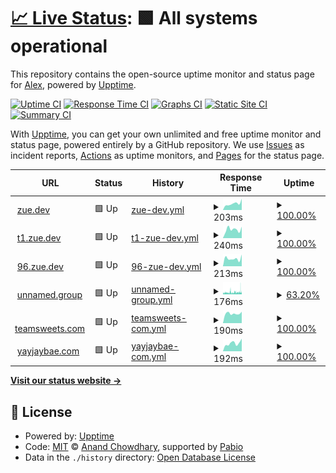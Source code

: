 # [📈 Live Status](https://zuedev.github.io/my-upptime): <!--live status--> **🟩 All systems operational**

This repository contains the open-source uptime monitor and status page for [Alex](zue.dev), powered by [Upptime](https://github.com/upptime/upptime).

[![Uptime CI](https://github.com/zuedev/my-upptime/workflows/Uptime%20CI/badge.svg)](https://github.com/zuedev/my-upptime/actions?query=workflow%3A%22Uptime+CI%22)
[![Response Time CI](https://github.com/zuedev/my-upptime/workflows/Response%20Time%20CI/badge.svg)](https://github.com/zuedev/my-upptime/actions?query=workflow%3A%22Response+Time+CI%22)
[![Graphs CI](https://github.com/zuedev/my-upptime/workflows/Graphs%20CI/badge.svg)](https://github.com/zuedev/my-upptime/actions?query=workflow%3A%22Graphs+CI%22)
[![Static Site CI](https://github.com/zuedev/my-upptime/workflows/Static%20Site%20CI/badge.svg)](https://github.com/zuedev/my-upptime/actions?query=workflow%3A%22Static+Site+CI%22)
[![Summary CI](https://github.com/zuedev/my-upptime/workflows/Summary%20CI/badge.svg)](https://github.com/zuedev/my-upptime/actions?query=workflow%3A%22Summary+CI%22)

With [Upptime](https://upptime.js.org), you can get your own unlimited and free uptime monitor and status page, powered entirely by a GitHub repository. We use [Issues](https://github.com/zuedev/my-upptime/issues) as incident reports, [Actions](https://github.com/zuedev/my-upptime/actions) as uptime monitors, and [Pages](https://zuedev.github.io/my-upptime) for the status page.

<!--start: status pages-->
<!-- This summary is generated by Upptime (https://github.com/upptime/upptime) -->
<!-- Do not edit this manually, your changes will be overwritten -->
<!-- prettier-ignore -->
| URL | Status | History | Response Time | Uptime |
| --- | ------ | ------- | ------------- | ------ |
| <img alt="" src="https://icons.duckduckgo.com/ip3/zue.dev.ico" height="13"> [zue.dev](https://zue.dev) | 🟩 Up | [zue-dev.yml](https://github.com/zuedev/my-upptime/commits/HEAD/history/zue-dev.yml) | <details><summary><img alt="Response time graph" src="./graphs/zue-dev/response-time-week.png" height="20"> 203ms</summary><br><a href="https://zuedev.github.io/my-upptime/history/zue-dev"><img alt="Response time 170" src="https://img.shields.io/endpoint?url=https%3A%2F%2Fraw.githubusercontent.com%2Fzuedev%2Fmy-upptime%2FHEAD%2Fapi%2Fzue-dev%2Fresponse-time.json"></a><br><a href="https://zuedev.github.io/my-upptime/history/zue-dev"><img alt="24-hour response time 354" src="https://img.shields.io/endpoint?url=https%3A%2F%2Fraw.githubusercontent.com%2Fzuedev%2Fmy-upptime%2FHEAD%2Fapi%2Fzue-dev%2Fresponse-time-day.json"></a><br><a href="https://zuedev.github.io/my-upptime/history/zue-dev"><img alt="7-day response time 203" src="https://img.shields.io/endpoint?url=https%3A%2F%2Fraw.githubusercontent.com%2Fzuedev%2Fmy-upptime%2FHEAD%2Fapi%2Fzue-dev%2Fresponse-time-week.json"></a><br><a href="https://zuedev.github.io/my-upptime/history/zue-dev"><img alt="30-day response time 175" src="https://img.shields.io/endpoint?url=https%3A%2F%2Fraw.githubusercontent.com%2Fzuedev%2Fmy-upptime%2FHEAD%2Fapi%2Fzue-dev%2Fresponse-time-month.json"></a><br><a href="https://zuedev.github.io/my-upptime/history/zue-dev"><img alt="1-year response time 170" src="https://img.shields.io/endpoint?url=https%3A%2F%2Fraw.githubusercontent.com%2Fzuedev%2Fmy-upptime%2FHEAD%2Fapi%2Fzue-dev%2Fresponse-time-year.json"></a></details> | <details><summary><a href="https://zuedev.github.io/my-upptime/history/zue-dev">100.00%</a></summary><a href="https://zuedev.github.io/my-upptime/history/zue-dev"><img alt="All-time uptime 69.88%" src="https://img.shields.io/endpoint?url=https%3A%2F%2Fraw.githubusercontent.com%2Fzuedev%2Fmy-upptime%2FHEAD%2Fapi%2Fzue-dev%2Fuptime.json"></a><br><a href="https://zuedev.github.io/my-upptime/history/zue-dev"><img alt="24-hour uptime 100.00%" src="https://img.shields.io/endpoint?url=https%3A%2F%2Fraw.githubusercontent.com%2Fzuedev%2Fmy-upptime%2FHEAD%2Fapi%2Fzue-dev%2Fuptime-day.json"></a><br><a href="https://zuedev.github.io/my-upptime/history/zue-dev"><img alt="7-day uptime 100.00%" src="https://img.shields.io/endpoint?url=https%3A%2F%2Fraw.githubusercontent.com%2Fzuedev%2Fmy-upptime%2FHEAD%2Fapi%2Fzue-dev%2Fuptime-week.json"></a><br><a href="https://zuedev.github.io/my-upptime/history/zue-dev"><img alt="30-day uptime 24.30%" src="https://img.shields.io/endpoint?url=https%3A%2F%2Fraw.githubusercontent.com%2Fzuedev%2Fmy-upptime%2FHEAD%2Fapi%2Fzue-dev%2Fuptime-month.json"></a><br><a href="https://zuedev.github.io/my-upptime/history/zue-dev"><img alt="1-year uptime 69.88%" src="https://img.shields.io/endpoint?url=https%3A%2F%2Fraw.githubusercontent.com%2Fzuedev%2Fmy-upptime%2FHEAD%2Fapi%2Fzue-dev%2Fuptime-year.json"></a></details>
| <img alt="" src="https://icons.duckduckgo.com/ip3/t1.zue.dev.ico" height="13"> [t1.zue.dev](https://t1.zue.dev) | 🟩 Up | [t1-zue-dev.yml](https://github.com/zuedev/my-upptime/commits/HEAD/history/t1-zue-dev.yml) | <details><summary><img alt="Response time graph" src="./graphs/t1-zue-dev/response-time-week.png" height="20"> 240ms</summary><br><a href="https://zuedev.github.io/my-upptime/history/t1-zue-dev"><img alt="Response time 177" src="https://img.shields.io/endpoint?url=https%3A%2F%2Fraw.githubusercontent.com%2Fzuedev%2Fmy-upptime%2FHEAD%2Fapi%2Ft1-zue-dev%2Fresponse-time.json"></a><br><a href="https://zuedev.github.io/my-upptime/history/t1-zue-dev"><img alt="24-hour response time 314" src="https://img.shields.io/endpoint?url=https%3A%2F%2Fraw.githubusercontent.com%2Fzuedev%2Fmy-upptime%2FHEAD%2Fapi%2Ft1-zue-dev%2Fresponse-time-day.json"></a><br><a href="https://zuedev.github.io/my-upptime/history/t1-zue-dev"><img alt="7-day response time 240" src="https://img.shields.io/endpoint?url=https%3A%2F%2Fraw.githubusercontent.com%2Fzuedev%2Fmy-upptime%2FHEAD%2Fapi%2Ft1-zue-dev%2Fresponse-time-week.json"></a><br><a href="https://zuedev.github.io/my-upptime/history/t1-zue-dev"><img alt="30-day response time 177" src="https://img.shields.io/endpoint?url=https%3A%2F%2Fraw.githubusercontent.com%2Fzuedev%2Fmy-upptime%2FHEAD%2Fapi%2Ft1-zue-dev%2Fresponse-time-month.json"></a><br><a href="https://zuedev.github.io/my-upptime/history/t1-zue-dev"><img alt="1-year response time 177" src="https://img.shields.io/endpoint?url=https%3A%2F%2Fraw.githubusercontent.com%2Fzuedev%2Fmy-upptime%2FHEAD%2Fapi%2Ft1-zue-dev%2Fresponse-time-year.json"></a></details> | <details><summary><a href="https://zuedev.github.io/my-upptime/history/t1-zue-dev">100.00%</a></summary><a href="https://zuedev.github.io/my-upptime/history/t1-zue-dev"><img alt="All-time uptime 45.62%" src="https://img.shields.io/endpoint?url=https%3A%2F%2Fraw.githubusercontent.com%2Fzuedev%2Fmy-upptime%2FHEAD%2Fapi%2Ft1-zue-dev%2Fuptime.json"></a><br><a href="https://zuedev.github.io/my-upptime/history/t1-zue-dev"><img alt="24-hour uptime 100.00%" src="https://img.shields.io/endpoint?url=https%3A%2F%2Fraw.githubusercontent.com%2Fzuedev%2Fmy-upptime%2FHEAD%2Fapi%2Ft1-zue-dev%2Fuptime-day.json"></a><br><a href="https://zuedev.github.io/my-upptime/history/t1-zue-dev"><img alt="7-day uptime 100.00%" src="https://img.shields.io/endpoint?url=https%3A%2F%2Fraw.githubusercontent.com%2Fzuedev%2Fmy-upptime%2FHEAD%2Fapi%2Ft1-zue-dev%2Fuptime-week.json"></a><br><a href="https://zuedev.github.io/my-upptime/history/t1-zue-dev"><img alt="30-day uptime 45.62%" src="https://img.shields.io/endpoint?url=https%3A%2F%2Fraw.githubusercontent.com%2Fzuedev%2Fmy-upptime%2FHEAD%2Fapi%2Ft1-zue-dev%2Fuptime-month.json"></a><br><a href="https://zuedev.github.io/my-upptime/history/t1-zue-dev"><img alt="1-year uptime 45.62%" src="https://img.shields.io/endpoint?url=https%3A%2F%2Fraw.githubusercontent.com%2Fzuedev%2Fmy-upptime%2FHEAD%2Fapi%2Ft1-zue-dev%2Fuptime-year.json"></a></details>
| <img alt="" src="https://icons.duckduckgo.com/ip3/96.zue.dev.ico" height="13"> [96.zue.dev](https://96.zue.dev) | 🟩 Up | [96-zue-dev.yml](https://github.com/zuedev/my-upptime/commits/HEAD/history/96-zue-dev.yml) | <details><summary><img alt="Response time graph" src="./graphs/96-zue-dev/response-time-week.png" height="20"> 213ms</summary><br><a href="https://zuedev.github.io/my-upptime/history/96-zue-dev"><img alt="Response time 164" src="https://img.shields.io/endpoint?url=https%3A%2F%2Fraw.githubusercontent.com%2Fzuedev%2Fmy-upptime%2FHEAD%2Fapi%2F96-zue-dev%2Fresponse-time.json"></a><br><a href="https://zuedev.github.io/my-upptime/history/96-zue-dev"><img alt="24-hour response time 322" src="https://img.shields.io/endpoint?url=https%3A%2F%2Fraw.githubusercontent.com%2Fzuedev%2Fmy-upptime%2FHEAD%2Fapi%2F96-zue-dev%2Fresponse-time-day.json"></a><br><a href="https://zuedev.github.io/my-upptime/history/96-zue-dev"><img alt="7-day response time 213" src="https://img.shields.io/endpoint?url=https%3A%2F%2Fraw.githubusercontent.com%2Fzuedev%2Fmy-upptime%2FHEAD%2Fapi%2F96-zue-dev%2Fresponse-time-week.json"></a><br><a href="https://zuedev.github.io/my-upptime/history/96-zue-dev"><img alt="30-day response time 164" src="https://img.shields.io/endpoint?url=https%3A%2F%2Fraw.githubusercontent.com%2Fzuedev%2Fmy-upptime%2FHEAD%2Fapi%2F96-zue-dev%2Fresponse-time-month.json"></a><br><a href="https://zuedev.github.io/my-upptime/history/96-zue-dev"><img alt="1-year response time 164" src="https://img.shields.io/endpoint?url=https%3A%2F%2Fraw.githubusercontent.com%2Fzuedev%2Fmy-upptime%2FHEAD%2Fapi%2F96-zue-dev%2Fresponse-time-year.json"></a></details> | <details><summary><a href="https://zuedev.github.io/my-upptime/history/96-zue-dev">100.00%</a></summary><a href="https://zuedev.github.io/my-upptime/history/96-zue-dev"><img alt="All-time uptime 45.62%" src="https://img.shields.io/endpoint?url=https%3A%2F%2Fraw.githubusercontent.com%2Fzuedev%2Fmy-upptime%2FHEAD%2Fapi%2F96-zue-dev%2Fuptime.json"></a><br><a href="https://zuedev.github.io/my-upptime/history/96-zue-dev"><img alt="24-hour uptime 100.00%" src="https://img.shields.io/endpoint?url=https%3A%2F%2Fraw.githubusercontent.com%2Fzuedev%2Fmy-upptime%2FHEAD%2Fapi%2F96-zue-dev%2Fuptime-day.json"></a><br><a href="https://zuedev.github.io/my-upptime/history/96-zue-dev"><img alt="7-day uptime 100.00%" src="https://img.shields.io/endpoint?url=https%3A%2F%2Fraw.githubusercontent.com%2Fzuedev%2Fmy-upptime%2FHEAD%2Fapi%2F96-zue-dev%2Fuptime-week.json"></a><br><a href="https://zuedev.github.io/my-upptime/history/96-zue-dev"><img alt="30-day uptime 45.62%" src="https://img.shields.io/endpoint?url=https%3A%2F%2Fraw.githubusercontent.com%2Fzuedev%2Fmy-upptime%2FHEAD%2Fapi%2F96-zue-dev%2Fuptime-month.json"></a><br><a href="https://zuedev.github.io/my-upptime/history/96-zue-dev"><img alt="1-year uptime 45.62%" src="https://img.shields.io/endpoint?url=https%3A%2F%2Fraw.githubusercontent.com%2Fzuedev%2Fmy-upptime%2FHEAD%2Fapi%2F96-zue-dev%2Fuptime-year.json"></a></details>
| <img alt="" src="https://icons.duckduckgo.com/ip3/unnamed.group.ico" height="13"> [unnamed.group](https://unnamed.group) | 🟩 Up | [unnamed-group.yml](https://github.com/zuedev/my-upptime/commits/HEAD/history/unnamed-group.yml) | <details><summary><img alt="Response time graph" src="./graphs/unnamed-group/response-time-week.png" height="20"> 176ms</summary><br><a href="https://zuedev.github.io/my-upptime/history/unnamed-group"><img alt="Response time 171" src="https://img.shields.io/endpoint?url=https%3A%2F%2Fraw.githubusercontent.com%2Fzuedev%2Fmy-upptime%2FHEAD%2Fapi%2Funnamed-group%2Fresponse-time.json"></a><br><a href="https://zuedev.github.io/my-upptime/history/unnamed-group"><img alt="24-hour response time 192" src="https://img.shields.io/endpoint?url=https%3A%2F%2Fraw.githubusercontent.com%2Fzuedev%2Fmy-upptime%2FHEAD%2Fapi%2Funnamed-group%2Fresponse-time-day.json"></a><br><a href="https://zuedev.github.io/my-upptime/history/unnamed-group"><img alt="7-day response time 176" src="https://img.shields.io/endpoint?url=https%3A%2F%2Fraw.githubusercontent.com%2Fzuedev%2Fmy-upptime%2FHEAD%2Fapi%2Funnamed-group%2Fresponse-time-week.json"></a><br><a href="https://zuedev.github.io/my-upptime/history/unnamed-group"><img alt="30-day response time 171" src="https://img.shields.io/endpoint?url=https%3A%2F%2Fraw.githubusercontent.com%2Fzuedev%2Fmy-upptime%2FHEAD%2Fapi%2Funnamed-group%2Fresponse-time-month.json"></a><br><a href="https://zuedev.github.io/my-upptime/history/unnamed-group"><img alt="1-year response time 171" src="https://img.shields.io/endpoint?url=https%3A%2F%2Fraw.githubusercontent.com%2Fzuedev%2Fmy-upptime%2FHEAD%2Fapi%2Funnamed-group%2Fresponse-time-year.json"></a></details> | <details><summary><a href="https://zuedev.github.io/my-upptime/history/unnamed-group">63.20%</a></summary><a href="https://zuedev.github.io/my-upptime/history/unnamed-group"><img alt="All-time uptime 85.26%" src="https://img.shields.io/endpoint?url=https%3A%2F%2Fraw.githubusercontent.com%2Fzuedev%2Fmy-upptime%2FHEAD%2Fapi%2Funnamed-group%2Fuptime.json"></a><br><a href="https://zuedev.github.io/my-upptime/history/unnamed-group"><img alt="24-hour uptime 59.04%" src="https://img.shields.io/endpoint?url=https%3A%2F%2Fraw.githubusercontent.com%2Fzuedev%2Fmy-upptime%2FHEAD%2Fapi%2Funnamed-group%2Fuptime-day.json"></a><br><a href="https://zuedev.github.io/my-upptime/history/unnamed-group"><img alt="7-day uptime 63.20%" src="https://img.shields.io/endpoint?url=https%3A%2F%2Fraw.githubusercontent.com%2Fzuedev%2Fmy-upptime%2FHEAD%2Fapi%2Funnamed-group%2Fuptime-week.json"></a><br><a href="https://zuedev.github.io/my-upptime/history/unnamed-group"><img alt="30-day uptime 85.26%" src="https://img.shields.io/endpoint?url=https%3A%2F%2Fraw.githubusercontent.com%2Fzuedev%2Fmy-upptime%2FHEAD%2Fapi%2Funnamed-group%2Fuptime-month.json"></a><br><a href="https://zuedev.github.io/my-upptime/history/unnamed-group"><img alt="1-year uptime 85.26%" src="https://img.shields.io/endpoint?url=https%3A%2F%2Fraw.githubusercontent.com%2Fzuedev%2Fmy-upptime%2FHEAD%2Fapi%2Funnamed-group%2Fuptime-year.json"></a></details>
| <img alt="" src="https://icons.duckduckgo.com/ip3/teamsweets.com.ico" height="13"> [teamsweets.com](https://teamsweets.com) | 🟩 Up | [teamsweets-com.yml](https://github.com/zuedev/my-upptime/commits/HEAD/history/teamsweets-com.yml) | <details><summary><img alt="Response time graph" src="./graphs/teamsweets-com/response-time-week.png" height="20"> 190ms</summary><br><a href="https://zuedev.github.io/my-upptime/history/teamsweets-com"><img alt="Response time 199" src="https://img.shields.io/endpoint?url=https%3A%2F%2Fraw.githubusercontent.com%2Fzuedev%2Fmy-upptime%2FHEAD%2Fapi%2Fteamsweets-com%2Fresponse-time.json"></a><br><a href="https://zuedev.github.io/my-upptime/history/teamsweets-com"><img alt="24-hour response time 224" src="https://img.shields.io/endpoint?url=https%3A%2F%2Fraw.githubusercontent.com%2Fzuedev%2Fmy-upptime%2FHEAD%2Fapi%2Fteamsweets-com%2Fresponse-time-day.json"></a><br><a href="https://zuedev.github.io/my-upptime/history/teamsweets-com"><img alt="7-day response time 190" src="https://img.shields.io/endpoint?url=https%3A%2F%2Fraw.githubusercontent.com%2Fzuedev%2Fmy-upptime%2FHEAD%2Fapi%2Fteamsweets-com%2Fresponse-time-week.json"></a><br><a href="https://zuedev.github.io/my-upptime/history/teamsweets-com"><img alt="30-day response time 199" src="https://img.shields.io/endpoint?url=https%3A%2F%2Fraw.githubusercontent.com%2Fzuedev%2Fmy-upptime%2FHEAD%2Fapi%2Fteamsweets-com%2Fresponse-time-month.json"></a><br><a href="https://zuedev.github.io/my-upptime/history/teamsweets-com"><img alt="1-year response time 199" src="https://img.shields.io/endpoint?url=https%3A%2F%2Fraw.githubusercontent.com%2Fzuedev%2Fmy-upptime%2FHEAD%2Fapi%2Fteamsweets-com%2Fresponse-time-year.json"></a></details> | <details><summary><a href="https://zuedev.github.io/my-upptime/history/teamsweets-com">100.00%</a></summary><a href="https://zuedev.github.io/my-upptime/history/teamsweets-com"><img alt="All-time uptime 100.00%" src="https://img.shields.io/endpoint?url=https%3A%2F%2Fraw.githubusercontent.com%2Fzuedev%2Fmy-upptime%2FHEAD%2Fapi%2Fteamsweets-com%2Fuptime.json"></a><br><a href="https://zuedev.github.io/my-upptime/history/teamsweets-com"><img alt="24-hour uptime 100.00%" src="https://img.shields.io/endpoint?url=https%3A%2F%2Fraw.githubusercontent.com%2Fzuedev%2Fmy-upptime%2FHEAD%2Fapi%2Fteamsweets-com%2Fuptime-day.json"></a><br><a href="https://zuedev.github.io/my-upptime/history/teamsweets-com"><img alt="7-day uptime 100.00%" src="https://img.shields.io/endpoint?url=https%3A%2F%2Fraw.githubusercontent.com%2Fzuedev%2Fmy-upptime%2FHEAD%2Fapi%2Fteamsweets-com%2Fuptime-week.json"></a><br><a href="https://zuedev.github.io/my-upptime/history/teamsweets-com"><img alt="30-day uptime 100.00%" src="https://img.shields.io/endpoint?url=https%3A%2F%2Fraw.githubusercontent.com%2Fzuedev%2Fmy-upptime%2FHEAD%2Fapi%2Fteamsweets-com%2Fuptime-month.json"></a><br><a href="https://zuedev.github.io/my-upptime/history/teamsweets-com"><img alt="1-year uptime 100.00%" src="https://img.shields.io/endpoint?url=https%3A%2F%2Fraw.githubusercontent.com%2Fzuedev%2Fmy-upptime%2FHEAD%2Fapi%2Fteamsweets-com%2Fuptime-year.json"></a></details>
| <img alt="" src="https://icons.duckduckgo.com/ip3/yayjaybae.com.ico" height="13"> [yayjaybae.com](https://yayjaybae.com) | 🟩 Up | [yayjaybae-com.yml](https://github.com/zuedev/my-upptime/commits/HEAD/history/yayjaybae-com.yml) | <details><summary><img alt="Response time graph" src="./graphs/yayjaybae-com/response-time-week.png" height="20"> 192ms</summary><br><a href="https://zuedev.github.io/my-upptime/history/yayjaybae-com"><img alt="Response time 192" src="https://img.shields.io/endpoint?url=https%3A%2F%2Fraw.githubusercontent.com%2Fzuedev%2Fmy-upptime%2FHEAD%2Fapi%2Fyayjaybae-com%2Fresponse-time.json"></a><br><a href="https://zuedev.github.io/my-upptime/history/yayjaybae-com"><img alt="24-hour response time 299" src="https://img.shields.io/endpoint?url=https%3A%2F%2Fraw.githubusercontent.com%2Fzuedev%2Fmy-upptime%2FHEAD%2Fapi%2Fyayjaybae-com%2Fresponse-time-day.json"></a><br><a href="https://zuedev.github.io/my-upptime/history/yayjaybae-com"><img alt="7-day response time 192" src="https://img.shields.io/endpoint?url=https%3A%2F%2Fraw.githubusercontent.com%2Fzuedev%2Fmy-upptime%2FHEAD%2Fapi%2Fyayjaybae-com%2Fresponse-time-week.json"></a><br><a href="https://zuedev.github.io/my-upptime/history/yayjaybae-com"><img alt="30-day response time 192" src="https://img.shields.io/endpoint?url=https%3A%2F%2Fraw.githubusercontent.com%2Fzuedev%2Fmy-upptime%2FHEAD%2Fapi%2Fyayjaybae-com%2Fresponse-time-month.json"></a><br><a href="https://zuedev.github.io/my-upptime/history/yayjaybae-com"><img alt="1-year response time 192" src="https://img.shields.io/endpoint?url=https%3A%2F%2Fraw.githubusercontent.com%2Fzuedev%2Fmy-upptime%2FHEAD%2Fapi%2Fyayjaybae-com%2Fresponse-time-year.json"></a></details> | <details><summary><a href="https://zuedev.github.io/my-upptime/history/yayjaybae-com">100.00%</a></summary><a href="https://zuedev.github.io/my-upptime/history/yayjaybae-com"><img alt="All-time uptime 100.00%" src="https://img.shields.io/endpoint?url=https%3A%2F%2Fraw.githubusercontent.com%2Fzuedev%2Fmy-upptime%2FHEAD%2Fapi%2Fyayjaybae-com%2Fuptime.json"></a><br><a href="https://zuedev.github.io/my-upptime/history/yayjaybae-com"><img alt="24-hour uptime 100.00%" src="https://img.shields.io/endpoint?url=https%3A%2F%2Fraw.githubusercontent.com%2Fzuedev%2Fmy-upptime%2FHEAD%2Fapi%2Fyayjaybae-com%2Fuptime-day.json"></a><br><a href="https://zuedev.github.io/my-upptime/history/yayjaybae-com"><img alt="7-day uptime 100.00%" src="https://img.shields.io/endpoint?url=https%3A%2F%2Fraw.githubusercontent.com%2Fzuedev%2Fmy-upptime%2FHEAD%2Fapi%2Fyayjaybae-com%2Fuptime-week.json"></a><br><a href="https://zuedev.github.io/my-upptime/history/yayjaybae-com"><img alt="30-day uptime 100.00%" src="https://img.shields.io/endpoint?url=https%3A%2F%2Fraw.githubusercontent.com%2Fzuedev%2Fmy-upptime%2FHEAD%2Fapi%2Fyayjaybae-com%2Fuptime-month.json"></a><br><a href="https://zuedev.github.io/my-upptime/history/yayjaybae-com"><img alt="1-year uptime 100.00%" src="https://img.shields.io/endpoint?url=https%3A%2F%2Fraw.githubusercontent.com%2Fzuedev%2Fmy-upptime%2FHEAD%2Fapi%2Fyayjaybae-com%2Fuptime-year.json"></a></details>

<!--end: status pages-->

[**Visit our status website →**](https://zuedev.github.io/my-upptime)

## 📄 License

- Powered by: [Upptime](https://github.com/upptime/upptime)
- Code: [MIT](./LICENSE) © [Anand Chowdhary](https://anandchowdhary.com), supported by [Pabio](https://pabio.com)
- Data in the `./history` directory: [Open Database License](https://opendatacommons.org/licenses/odbl/1-0/)
